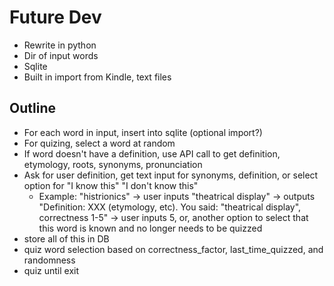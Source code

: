 # Future Dev
* Rewrite in python
* Dir of input words
* Sqlite
* Built in import from Kindle, text files

## Outline
* For each word in input, insert into sqlite (optional import?)
* For quizing, select a word at random
* If word doesn't have a definition, use API call to get definition, etymology, roots, synonyms, pronunciation
* Ask for user definition, get text input for synonyms, definition, or select option for "I know this" "I don't know this"
   * Example: "histrionics" -> user inputs "theatrical display" -> outputs "Definition: XXX (etymology, etc). You said: "theatrical display", correctness 1-5" -> user inputs 5, or, another option to select that this word is known and no longer needs to be quizzed
* store all of this in DB
* quiz word selection based on correctness\_factor, last\_time\_quizzed, and randomness
* quiz until exit
